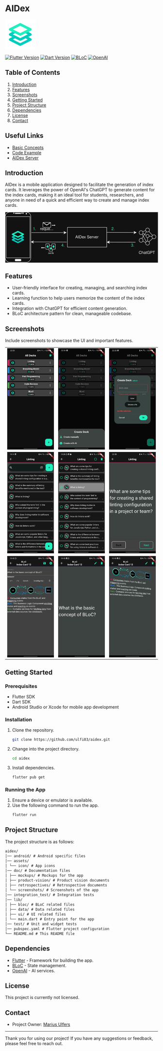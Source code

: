 # AIDex

<img src="assets/icon/aidex-logo.svg" width="100px" alt="Project Banner">

[![Flutter Version](https://img.shields.io/badge/flutter-3.19.3-blue.svg)](https://flutter.dev/)
[![Dart Version](https://img.shields.io/badge/dart-3.3.1-blue.svg)](https://dart.dev/)
[![BLoC](https://img.shields.io/badge/BLoC-State_Management-blue.svg)](https://bloclibrary.dev/#/)
[![OpenAI](https://img.shields.io/badge/OpenAI-ChatGPT-blue.svg)](https://openai.com/)

## Table of Contents

1. [Introduction](#introduction)
2. [Features](#features)
3. [Screenshots](#screenshots)
4. [Getting Started](#getting-started)
5. [Project Structure](#project-structure)
10. [Dependencies](#dependencies)
11. [License](#license)
12. [Contact](#contact)

## Useful Links

- [Basic Concepts](doc/README/BASIC_CONCEPTS.md)
- [Code Example](doc/README/EXAMPLE.md)
- [AIDex Server](doc/README/AIDEX_SERVER.md)

## Introduction

AIDex is a mobile application designed to facilitate the generation of index cards. It leverages the power of OpenAI's
ChatGPT to generate content for the index cards, making it an ideal tool for students, researchers, and anyone in need
of a quick and efficient way to create and manage index cards.

<img src="doc/README/images/AIDex-System-Overview.drawio.svg" width="800px" alt="AIDex-System-overview">

## Features

- User-friendly interface for creating, managing, and searching index cards.
- Learning function to help users memorize the content of the index cards.
- Integration with ChatGPT for efficient content generation.
- BLoC architecture pattern for clean, manageable codebase.

## Screenshots

Include screenshots to showcase the UI and important features.
<table>
   <tr>
      <td><img src="doc/screenshots/deck-overview/deck-overview.jpg" alt="Deck Overview" width="250px"></td>
      <td><img src="doc/screenshots/deck-overview/deck-overview_create-deck-modal-bottom-sheet.jpg" alt="Create Deck Modal Bottom Sheet" width="250px"></td>
      <td><img src="doc/screenshots/deck-overview/deck-overview_create-deck-with-ai.jpg" alt="Create Deck Dialog with AI" width="250px"></td>
   </tr>
   <tr>
      <td><img src="doc/screenshots/index-card-overview/index-card-overview_loaded.jpg" alt="Index Card Overview loaded" width="250px"></td>
      <td><img src="doc/screenshots/index-card-overview/index-card-overview_one-selected.jpg" alt="One index card selected" width="250px"></td>
      <td><img src="doc/screenshots/learning-function.jpg" alt="Learning Function" width="250px"></td>
   </tr>
   <tr>
      <td><img src="doc/screenshots/index-card-view/index-card-create-edit_BLoC.jpg" alt="Create/Edit index card" width="250px"></td>
      <td><img src="doc/screenshots/index-card-view/index-card-view_question.jpg" alt="View index card question" width="250px"></td>
      <td><img src="doc/screenshots/index-card-view/index-card-view_rotation.jpg" alt="View index card answer" width="250px"></td>
   </tr>
</table>

## Getting Started

### Prerequisites

- Flutter SDK
- Dart SDK
- Android Studio or Xcode for mobile app development

### Installation

1. Clone the repository.
   ```bash
   git clone https://github.com/ulfi03/aidex.git

2. Change into the project directory.
   ```bash
   cd aidex
   ```
3. Install dependencies.
   ```bash
   flutter pub get

### Running the App

1. Ensure a device or emulator is available.
2. Use the following command to run the app.
   ```bash
   flutter run
   ```

## Project Structure

The project structure is as follows:

```
aidex/
│── android/ # Android specific files
│── assets/
│ └── icon/ # App icons
│── doc/ # Documentation files
│ ├── mockups/ # Mockups for the app
│ ├── product-vision/ # Product vision documents
│ ├── retrospectives/ # Retrospective documents
│ └── screenshots/ # Screenshots of the app
│── integration_test/ # Integration tests
│── lib/
│ ├── bloc/ # BLoC related files
│ ├── data/ # Data related files
│ ├── ui/ # UI related files
│ └── main.dart # Entry point for the app
│── test/ # Unit and widget tests
│── pubspec.yaml # Flutter project configuration
└── README.md # This README file
```

## Dependencies

- [Flutter](https://flutter.dev/) - Framework for building the app.
- [BLoC](https://bloclibrary.dev/#/) - State management.
- [OpenAI](https://openai.com/) - AI services.

## License

This project is currently not licensed.

## Contact

- Project Owner: [Marius Ulfers](https://github.com/ulfi03)

---

Thank you for using our project! If you have any suggestions or feedback, please feel free to reach out.
